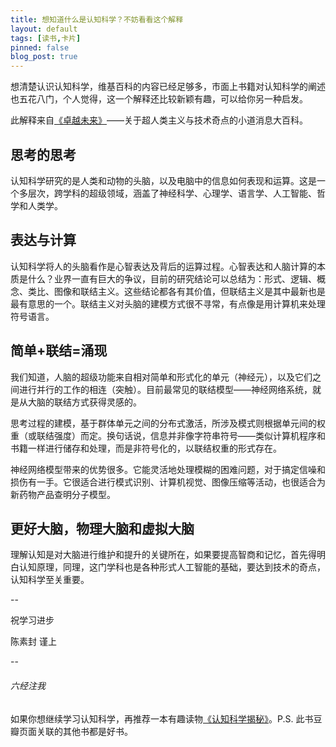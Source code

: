 ```yaml
---
title: 想知道什么是认知科学？不妨看看这个解释
layout: default
tags: [读书,卡片]
pinned: false
blog_post: true
---
```





想清楚认识认知科学，维基百科的内容已经足够多，市面上书籍对认知科学的阐述也五花八门，个人觉得，这一个解释还比较新颖有趣，可以给你另一种启发。

此解释来自[《卓越未来》](https://book.douban.com/subject/26933447/)——关于超人类主义与技术奇点的小道消息大百科。

## 思考的思考

认知科学研究的是人类和动物的头脑，以及电脑中的信息如何表现和运算。这是一个多层次，跨学科的超级领域，涵盖了神经科学、心理学、语言学、人工智能、哲学和人类学。

## 表达与计算

认知科学将人的头脑看作是心智表达及背后的运算过程。心智表达和人脑计算的本质是什么？业界一直有巨大的争议，目前的研究结论可以总结为：形式、逻辑、概念、类比、图像和联结主义。这些结论都各有其价值，但联结主义是其中最新也是最有意思的一个。联结主义对头脑的建模方式很不寻常，有点像是用计算机来处理符号语言。

## 简单+联结=涌现

我们知道，人脑的超级功能来自相对简单和形式化的单元（神经元），以及它们之间进行并行的工作的相连（突触）。目前最常见的联结模型——神经网络系统，就是从大脑的联结方式获得灵感的。

思考过程的建模，基于群体单元之间的分布式激活，所涉及模式则根据单元间的权重（或联结强度）而定。换句话说，信息并非像字符串符号——类似计算机程序和书籍一样进行储存和处理，而是非符号化的，以联结权重的形式存在。

神经网络模型带来的优势很多。它能灵活地处理模糊的困难问题，对于搞定信噪和损伤有一手。它很适合进行模式识别、计算机视觉、图像压缩等活动，也很适合为新药物产品查明分子模型。

## 更好大脑，物理大脑和虚拟大脑

理解认知是对大脑进行维护和提升的关键所在，如果要提高智商和记忆，首先得明白认知原理，同理，这门学科也是各种形式人工智能的基础，要达到技术的奇点，认知科学至关重要。


--

祝学习进步

陈素封 谨上

--

###### 六经注我

如果你想继续学习认知科学，再推荐一本有趣读物[《认知科学揭秘》](https://book.douban.com/subject/1127971/)。P.S. 此书豆瓣页面关联的其他书都是好书。




